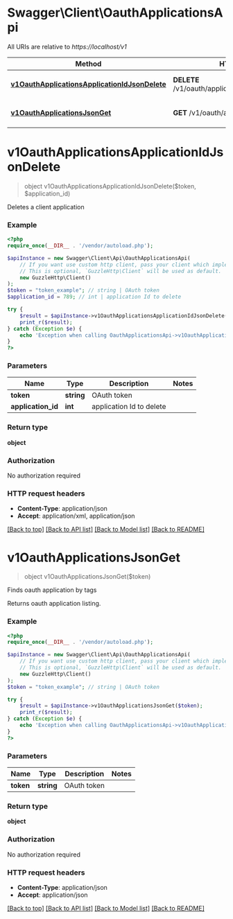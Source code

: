 # Swagger\Client\OauthApplicationsApi

All URIs are relative to *https://localhost/v1*

Method | HTTP request | Description
------------- | ------------- | -------------
[**v1OauthApplicationsApplicationIdJsonDelete**](OauthApplicationsApi.md#v1OauthApplicationsApplicationIdJsonDelete) | **DELETE** /v1/oauth/applications/{applicationId}.json | Deletes a client application
[**v1OauthApplicationsJsonGet**](OauthApplicationsApi.md#v1OauthApplicationsJsonGet) | **GET** /v1/oauth/applications.json | Finds oauth application by tags


# **v1OauthApplicationsApplicationIdJsonDelete**
> object v1OauthApplicationsApplicationIdJsonDelete($token, $application_id)

Deletes a client application



### Example
```php
<?php
require_once(__DIR__ . '/vendor/autoload.php');

$apiInstance = new Swagger\Client\Api\OauthApplicationsApi(
    // If you want use custom http client, pass your client which implements `GuzzleHttp\ClientInterface`.
    // This is optional, `GuzzleHttp\Client` will be used as default.
    new GuzzleHttp\Client()
);
$token = "token_example"; // string | OAuth token
$application_id = 789; // int | application Id to delete

try {
    $result = $apiInstance->v1OauthApplicationsApplicationIdJsonDelete($token, $application_id);
    print_r($result);
} catch (Exception $e) {
    echo 'Exception when calling OauthApplicationsApi->v1OauthApplicationsApplicationIdJsonDelete: ', $e->getMessage(), PHP_EOL;
}
?>
```

### Parameters

Name | Type | Description  | Notes
------------- | ------------- | ------------- | -------------
 **token** | **string**| OAuth token |
 **application_id** | **int**| application Id to delete |

### Return type

**object**

### Authorization

No authorization required

### HTTP request headers

 - **Content-Type**: application/json
 - **Accept**: application/xml, application/json

[[Back to top]](#) [[Back to API list]](../../README.md#documentation-for-api-endpoints) [[Back to Model list]](../../README.md#documentation-for-models) [[Back to README]](../../README.md)

# **v1OauthApplicationsJsonGet**
> object v1OauthApplicationsJsonGet($token)

Finds oauth application by tags

Returns oauth application listing.

### Example
```php
<?php
require_once(__DIR__ . '/vendor/autoload.php');

$apiInstance = new Swagger\Client\Api\OauthApplicationsApi(
    // If you want use custom http client, pass your client which implements `GuzzleHttp\ClientInterface`.
    // This is optional, `GuzzleHttp\Client` will be used as default.
    new GuzzleHttp\Client()
);
$token = "token_example"; // string | OAuth token

try {
    $result = $apiInstance->v1OauthApplicationsJsonGet($token);
    print_r($result);
} catch (Exception $e) {
    echo 'Exception when calling OauthApplicationsApi->v1OauthApplicationsJsonGet: ', $e->getMessage(), PHP_EOL;
}
?>
```

### Parameters

Name | Type | Description  | Notes
------------- | ------------- | ------------- | -------------
 **token** | **string**| OAuth token |

### Return type

**object**

### Authorization

No authorization required

### HTTP request headers

 - **Content-Type**: application/json
 - **Accept**: application/json

[[Back to top]](#) [[Back to API list]](../../README.md#documentation-for-api-endpoints) [[Back to Model list]](../../README.md#documentation-for-models) [[Back to README]](../../README.md)


